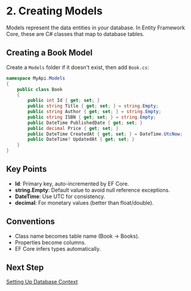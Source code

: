 # 2. Creating Models

Models represent the data entities in your database. In Entity Framework Core, these are C# classes that map to database tables.

## Creating a Book Model

Create a `Models` folder if it doesn't exist, then add `Book.cs`:

```csharp
namespace MyApi.Models
{
    public class Book
    {
        public int Id { get; set; }
        public string Title { get; set; } = string.Empty;
        public string Author { get; set; } = string.Empty;
        public string ISBN { get; set; } = string.Empty;
        public DateTime PublishedDate { get; set; }
        public decimal Price { get; set; }
        public DateTime CreatedAt { get; set; } = DateTime.UtcNow;
        public DateTime? UpdatedAt { get; set; }
    }
}
```

## Key Points

- **Id**: Primary key, auto-incremented by EF Core.
- **string.Empty**: Default value to avoid null reference exceptions.
- **DateTime**: Use UTC for consistency.
- **decimal**: For monetary values (better than float/double).

## Conventions

- Class name becomes table name (Book → Books).
- Properties become columns.
- EF Core infers types automatically.

## Next Step

[Setting Up Database Context](03-Database-Context.md)
